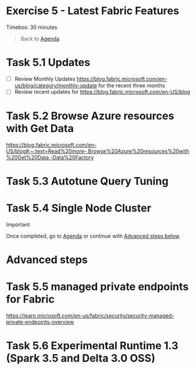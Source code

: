 # Exercise 5 - Latest Fabric Features

Timebox: 30 minutes
> Back to [Agenda](./../README.md#agenda)


# Task 5.1 Updates 

* [ ] Review Monthly Updates https://blog.fabric.microsoft.com/en-us/blog/category/monthly-update for the recent three months
* [ ] Review recent updates for https://blog.fabric.microsoft.com/en-US/blog 

# Task 5.2 Browse Azure resources with Get Data
https://blog.fabric.microsoft.com/en-US/blog#:~:text=Read%20more-,Browse%20Azure%20resources%20with%20Get%20Data,-Data%20Factory

# Task 5.3 Autotune Query Tuning

# Task 5.4 Single Node Cluster


> [!IMPORTANT]
> Once completed, go to [Agenda](./../README.md#agenda) or continue with [Advanced steps below](#advanced-steps).

# Advanced steps

# Task 5.5 managed private endpoints for Fabric
https://learn.microsoft.com/en-us/fabric/security/security-managed-private-endpoints-overview 

# Task 5.6 Experimental Runtime 1.3 (Spark 3.5 and Delta 3.0 OSS)
